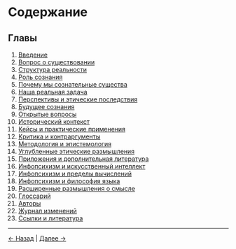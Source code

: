 # Содержание

## Главы

1. [Введение](01_Введение.md)
2. [Вопрос о существовании](02_Вопрос_о_существовании.md)
3. [Структура реальности](03_Структура_реальности.md)
4. [Роль сознания](04_Роль_сознания.md)
5. [Почему мы сознательные существа](05_Почему_мы_сознательные_существа.md)
6. [Наша реальная задача](06_Наша_реальная_задача.md)
7. [Перспективы и этические последствия](07_Перспективы_и_этические_последствия.md)
8. [Будущее сознания](08_Будущее_сознания.md)
9. [Открытые вопросы](09_Открытые_вопросы.md)
10. [Исторический контекст](10_Исторический_контекст.md)
11. [Кейсы и практические применения](11_Кейсы_и_практические_применения.md)
12. [Критика и контраргументы](12_Критика_и_контраргументы.md)
13. [Методология и эпистемология](13_Методология_и_эпистемология.md)
14. [Углубленные этические размышления](14_Углубленные_этические_размышления.md)
15. [Приложения и дополнительная литература](15_Приложения_и_дополнительная_литература.md)
16. [Инфопсихизм и искусственный интеллект](16_Инфопсихизм_и_искусственный_интеллект.md)
17. [Инфопсихизм и пределы вычислений](17_Инфопсихизм_и_пределы_вычислений.md)
18. [Инфопсихизм и философия языка](18_Инфопсихизм_и_философия_языка.md)
19. [Расширенные размышления о смысле](19_Расширенные_размышления_о_смысле.md)
20. [Глоссарий](20_Глоссарий.md)
21. [Авторы](21_Авторы.md)
22. [Журнал изменений](22_Журнал_изменений.md)
23. [Ссылки и литература](23_Ссылки_и_литература.md)

---
<div class="navigation-links">
<a href="00_Оглавление.md" class="nav-link prev-link">← Назад</a> | <a href="01_Введение.md" class="nav-link next-link">Далее →</a>
</div>
